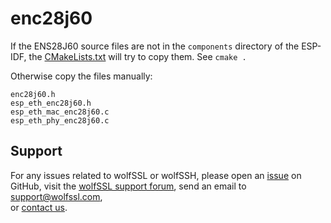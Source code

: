 # enc28j60

If the ENS28J60 source files are not in the `components` directory of the ESP-IDF, the [CMakeLists.txt](../../CMakeLists.txt) will try to copy them. See `cmake .`

Otherwise copy the files manually:

```
enc28j60.h
esp_eth_enc28j60.h
esp_eth_mac_enc28j60.c
esp_eth_phy_enc28j60.c
```


## Support

For any issues related to wolfSSL or wolfSSH, please open an [issue](https://github.com/wolfssl/wolfssl/issues) on GitHub, 
visit the [wolfSSL support forum](https://www.wolfssl.com/forums/),
send an email to [support@wolfssl.com](mailto:support@wolfssl.com),   
or [contact us](https://www.wolfssl.com/contact/).